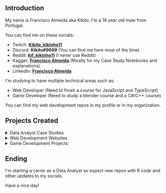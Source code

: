 ## Introduction
My name is Francisco Almeida aka Kikito.
I'm a 19 year old male from Portugal.

You can find me on these socials: 
- Twitch: [**Kikito_kikinho11**](https://www.twitch.tv/kikito_kikinho11)
- Discord: **Kikito#9669** (You can find me here most of the time)
- Reddit: [**kif_kikinho11**](https://www.reddit.com/user/kif_kikinho11) (I never use Reddit)
- Kagger: [**Francisco Almeida**](https://www.kaggle.com/kikinho11/account) (Mostly for my Case Study Notebooks and explanations)
- LinkedIn: [**Francisco Almeida**](https://www.linkedin.com/in/francisco-almeida-8a117022a/)

I'm studying to have multiple technical areas such as:
  - Web Developer (Need to finish a course for JavaScript and TypeScript)
  - Game Developer (Need to study a blender course and a C#/C++ course)

You can find my web development repos in my profile or in my organization.

## Projects Created
<details>

<summary>Data Analyst Case Studies</summary>



</details>
  
<details>

<summary>Web Development Websites</summary>

- [CyberForum](https://github.com/kikinho11/PAP-Forum) (Finished)

</details>
  
<details>

<summary>Game Development Projects</summary>

- [Project SAO](https://github.com/Project-SAO) (Not working at the moment)

</details>

## Ending

I'm starting a carrer as a Data Analyst so expect new repos with R code and other updates to my socials.

Have a nice day!

<!--
- 👀 I’m interested in anime, games and coding since it's most of the stuff that I do.
- 🌱 I’m currently learning alot of programming languages and Frameworks such as: C, C++, Java, JavaScript, React, HTML, CSS and Python.
- 💞️ I’m looking to collaborate on a project that i want to do but for now i won't try to call anyone.
- 📫 You can find me on twitter in **@Kiko__2003_** ; Discord at **Kikito#9669** and twitch at **Kikito_kikinho11**.
-->
